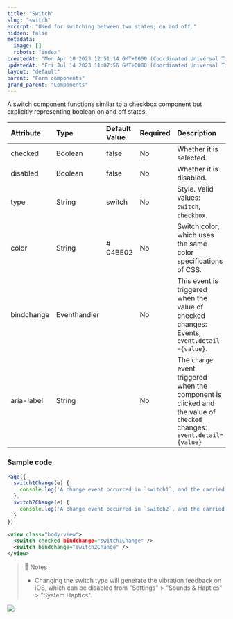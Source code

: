 ```yaml
---
title: "Switch"
slug: "switch"
excerpt: "Used for switching between two states; on and off."
hidden: false
metadata: 
  image: []
  robots: "index"
createdAt: "Mon Apr 10 2023 12:51:14 GMT+0000 (Coordinated Universal Time)"
updatedAt: "Fri Jul 14 2023 11:07:56 GMT+0000 (Coordinated Universal Time)"
layout: "default"
parent: "Form components"
grand_parent: "Components"
---
```

A switch component functions similar to a checkbox component but explicitly representing boolean on and off states.

| Attribute  | Type         | Default Value | Required | Description                                                                                                           |
| :--------- | :----------- | :------------ | :------- | :-------------------------------------------------------------------------------------------------------------------- |
| checked    | Boolean      | false         | No       | Whether it is selected.                                                                                               |
| disabled   | Boolean      | false         | No       | Whether it is disabled.                                                                                               |
| type       | String       | switch        | No       | Style. Valid values: `switch`, `checkbox`.                                                                            |
| color      | String       | # 04BE02      | No       | Switch color, which uses the same color specifications of CSS.                                                        |
| bindchange | Eventhandler |               | No       | This event is triggered when the value of checked changes: Events, `event.detail ={value}`.                           |
| aria-label | String       |               | No       | The `change` event triggered when the component is clicked and the value of `checked` changes: `event.detail={value}` |

### Sample code

```javascript JavaScript
Page({
  switch1Change(e) {
  	console.log('A change event occurred in `switch1`, and the carried value is ', e.detail.value)
  },
  switch2Change(e) {
  	console.log('A change event occurred in `switch2`, and the carried value is ', e.detail.value)
  }
})
```
```xml WXML
<view class="body-view">
  <switch checked bindchange="switch1Change" />
  <switch bindchange="switch2Change" />
</view>
```

> 📘 Notes
> 
> - Changing the switch type will generate the vibration feedback on iOS, which can be disabled from "Settings" > "Sounds & Haptics" > "System Haptics".

![](https://files.readme.io/9b8b98a-Screenshot_2023-06-15_at_5.19.18_PM.png)
